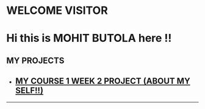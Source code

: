 # WELCOME VISITOR
<h1>Hi this is MOHIT BUTOLA here !!</h1>
<html>
<h2>MY PROJECTS</h2>
<ul>
    <li><a href="https://8xak.github.io/myproject/course1finalproject.html"><h2>MY COURSE 1 WEEK 2 PROJECT (ABOUT MY SELF!!)</h2></a></li>
    
</ul>
<hr>
</html>
